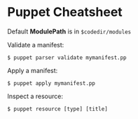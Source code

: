 Puppet Cheatsheet
=================

Default **ModulePath** is in `$codedir/modules`

Validate a manifest:

    $ puppet parser validate mymanifest.pp

Apply a manifest:

    $ puppet apply mymanifest.pp

Inspect a resource:

    $ puppet resource [type] [title]
